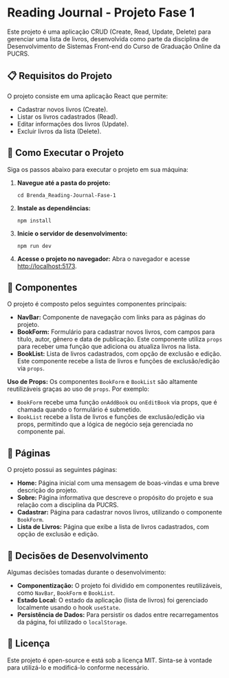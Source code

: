 <body>
    <h1>Reading Journal - Projeto Fase 1</h1>
    <p>Este projeto é uma aplicação CRUD (Create, Read, Update, Delete) para gerenciar uma lista de livros, desenvolvida como parte da disciplina de Desenvolvimento de Sistemas Front-end do Curso de Graduação Online da PUCRS.</p>

<h2>📋 Requisitos do Projeto</h2>
    <p>O projeto consiste em uma aplicação React que permite:</p>
    <ul>
        <li>Cadastrar novos livros (Create).</li>
        <li>Listar os livros cadastrados (Read).</li>
        <li>Editar informações dos livros (Update).</li>
        <li>Excluir livros da lista (Delete).</li>
    </ul>

<h2>🚀 Como Executar o Projeto</h2>
    <p>Siga os passos abaixo para executar o projeto em sua máquina:</p>
    <ol>
        <li>
            <strong>Navegue até a pasta do projeto:</strong>
            <pre><code>cd Brenda_Reading-Journal-Fase-1</code></pre>
        </li>
        <li>
            <strong>Instale as dependências:</strong>
            <pre><code>npm install</code></pre>
        </li>
        <li>
            <strong>Inicie o servidor de desenvolvimento:</strong>
            <pre><code>npm run dev</code></pre>
        </li>
        <li>
            <strong>Acesse o projeto no navegador:</strong>
            Abra o navegador e acesse <a href="http://localhost:5173" target="_blank">http://localhost:5173</a>.
        </li>
    </ol>

<h2>🧩 Componentes</h2>
    <p>O projeto é composto pelos seguintes componentes principais:</p>
    <ul>
        <li>
            <strong>NavBar:</strong> Componente de navegação com links para as páginas do projeto.
        </li>
        <li>
            <strong>BookForm:</strong> Formulário para cadastrar novos livros, com campos para título, autor, gênero e data de publicação. Este componente utiliza <code>props</code> para receber uma função que adiciona ou atualiza livros na lista.
        </li>
        <li>
            <strong>BookList:</strong> Lista de livros cadastrados, com opção de exclusão e edição. Este componente recebe a lista de livros e funções de exclusão/edição via <code>props</code>.
        </li>
    </ul>
    <p>
        <strong>Uso de Props:</strong> Os componentes <code>BookForm</code> e <code>BookList</code> são altamente reutilizáveis graças ao uso de <code>props</code>. Por exemplo:
        <ul>
            <li><code>BookForm</code> recebe uma função <code>onAddBook</code> ou <code>onEditBook</code> via props, que é chamada quando o formulário é submetido.</li>
            <li><code>BookList</code> recebe a lista de livros e funções de exclusão/edição via props, permitindo que a lógica de negócio seja gerenciada no componente pai.</li>
        </ul>
    </p>

<h2>📄 Páginas</h2>
    <p>O projeto possui as seguintes páginas:</p>
    <ul>
        <li>
            <strong>Home:</strong> Página inicial com uma mensagem de boas-vindas e uma breve descrição do projeto.
        </li>
        <li>
            <strong>Sobre:</strong> Página informativa que descreve o propósito do projeto e sua relação com a disciplina da PUCRS.
        </li>
        <li>
            <strong>Cadastrar:</strong> Página para cadastrar novos livros, utilizando o componente <code>BookForm</code>.
        </li>
        <li>
            <strong>Lista de Livros:</strong> Página que exibe a lista de livros cadastrados, com opção de exclusão e edição.
        </li>
    </ul>

<h2>🔧 Decisões de Desenvolvimento</h2>
    <p>Algumas decisões tomadas durante o desenvolvimento:</p>
    <ul>
        <li>
            <strong>Componentização:</strong> O projeto foi dividido em componentes reutilizáveis, como <code>NavBar</code>, <code>BookForm</code> e <code>BookList</code>.
        </li>
        <li>
            <strong>Estado Local:</strong> O estado da aplicação (lista de livros) foi gerenciado localmente usando o hook <code>useState</code>.
        </li>
        <li>
            <strong>Persistência de Dados:</strong> Para persistir os dados entre recarregamentos da página, foi utilizado o <code>localStorage</code>.
        </li>
    </ul>

<h2>📝 Licença</h2>
    <p>Este projeto é open-source e está sob a licença MIT. Sinta-se à vontade para utilizá-lo e modificá-lo conforme necessário.</p>
</body>
